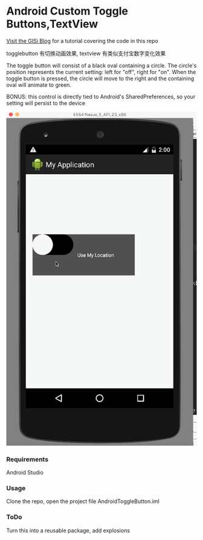 Android Custom Toggle Buttons,TextView
=============================

[Visit the GISi Blog](http://gisinc.com/talk/creating-reusable-custom-toggle-button-android-applications/) for a tutorial covering the code in this repo

togglebutton 有切换动画效果, textview 有类似支付宝数字变化效果

The toggle button will consist of a black oval containing a circle. The circle's position represents the current setting: left for "off", right for "on". When the toggle button is pressed, the circle will move to the right and the containing oval will animate to green.

BONUS: this control is directly tied to Android's SharedPreferences, so your setting will persist to the device

!["Custom View"](https://github.com/paceboy/customView/blob/master/app/viewuse.gif)


### Requirements

Android Studio

### Usage

Clone the repo, open the project file AndroidToggleButton.iml

### ToDo

Turn this into a reusable package, add explosions
